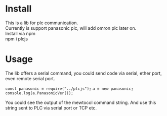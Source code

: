 # Install

This is a lib for plc communication.<br>
Currently is support panasonic plc, will add omron plc later on.<br>
Install via npm<br>
npm i plcjs<br>

# Usage
The lib offers a serial command, you could send code via serial, ether port, even remote serial port.<br>


`const panasonic = require("../plcjs");`
`a = new panasonic;`
`console.log(a.PanasonicVer());`

You could see the output of the mewtocol command string. And use this string sent to PLC via serial port or TCP etc.
